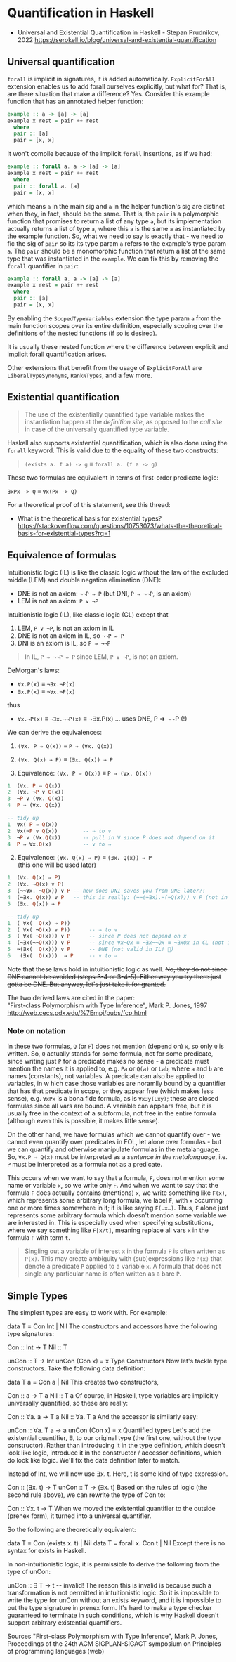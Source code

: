 # Quantification in Haskell

* Universal and Existential Quantification in Haskell - Stepan Prudnikov, 2022
https://serokell.io/blog/universal-and-existential-quantification

## Universal quantification

`forall` is implicit in signatures, it is added automatically. `ExplicitForAll` extension enables us to add forall ourselves explicitly, but what for? That is, are there situation that make a difference? Yes. Consider this example function that has an annotated helper function:

```hs
example :: a -> [a] -> [a]
example x rest = pair ++ rest
  where
  pair :: [a]
  pair = [x, x]
```

It won't compile because of the implicit `forall` insertions, as if we had:

```hs
example :: forall a. a -> [a] -> [a]
example x rest = pair ++ rest
  where
  pair :: forall a. [a]
  pair = [x, x]
```

which means `a` in the main sig and `a` in the helper function's sig are distinct when they, in fact, should be the same. That is, the `pair` is a polymorphic function that promises to return a list of any type `a`, but its implementation actually returns a list of type `a`, where this `a` is the same `a` as instantiated by the example function. So, what we need to say is exactly that - we need to fic the sig of `pair` so its its type param `a` refers to the example's type param `a`. The `pair` should be a monomorphic function that return a list of the same type that was instantiated in the `example`. We can fix this by removing the `forall` quantifier in `pair`:

```hs
example :: forall a. a -> [a] -> [a]
example x rest = pair ++ rest
  where
  pair :: [a]
  pair = [x, x]
```

By enabling the `ScopedTypeVariables` extension the type param `a` from the main function scopes over its entire definition, especially scoping over the definitions of the nested functions (if so is desired).

It is usually these nested function where the difference between explicit and implicit forall quantification arises.

Other extensions that benefit from the usage of `ExplicitForAll` are `LiberalTypeSynonyms`, `RankNTypes`, and a few more.

## Existential quantification

>The use of the existentially quantified type variable makes the instantiation happen at the *definition site*, as opposed to the *call site* in case of the universally quantified type variable.

Haskell also supports existential quantification, which is also done using the `forall` keyword. This is valid due to the equality of these two constructs:

>`(exists a. f a) -> g` ≡ `forall a. (f a -> g)`

These two formulas are equivalent in terms of first-order predicate logic:

`∃xPx -> Q` ≡ `∀x(Px -> Q)`

For a theoretical proof of this statement, see this thread:

* What is the theoretical basis for existential types?
https://stackoverflow.com/questions/10753073/whats-the-theoretical-basis-for-existential-types?rq=1



## Equivalence of formulas

Intuitionistic logic (IL) is like the classic logic without the law of the excluded middle (LEM) and double negation elimination (DNE):

- DNE is not an axiom: `¬¬P ⇒ P` (but DNI, `P ⇒ ¬¬P`, is an axiom)
- LEM is not an axiom: `P ∨ ¬P`

Intuitionistic logic (IL), like classic logic (CL) except that
1. LEM, `P ∨ ¬P`, is not an axiom in IL
2. DNE is not an axiom in IL, so `¬¬P ⇏ P`
3. DNI is an axiom is IL, so `P ⇒ ¬¬P`


>In IL, `P ⇒ ¬¬P ⇏ P` since LEM, `P ∨ ¬P`, is not an axiom.


DeMorgan's laws:
- `∀x.P(x)` ≡ `¬∃x.¬P(x)`
- `∃x.P(x)` ≡ `¬∀x.¬P(x)`

thus
- `∀x.¬P(x)` ≡ `¬∃x.¬¬P(x)` ≡ ¬∃x.P(x)  … uses DNE, P ⇒ ¬¬P (!)



We can derive the equivalences:
1. `(∀x. P ⇒ Q(x))`  ≡  `P ⇒ (∀x. Q(x))`
2. `(∀x. Q(x) ⇒ P)`  ≡  `(∃x. Q(x)) ⇒ P`


1. Equivalence: `(∀x. P ⇒ Q(x))` ≡ `P ⇒ (∀x. Q(x))`

```hs fol
1  (∀x. P ⇒ Q(x))
2  (∀x. ¬P ∨ Q(x))
3  ¬P ∨ (∀x. Q(x))
4  P ⇒ (∀x. Q(x))

-- tidy up
1  ∀x( P ⇒ Q(x))
2  ∀x(¬P ∨ Q(x))        -- ⇒ to ∨
3  ¬P ∨ (∀x.Q(x))       -- pull in ∀ since P does not depend on it
4  P ⇒ ∀x.Q(x)          -- ∨ to ⇒
```


2. Equivalence: `(∀x. Q(x) ⇒ P)` ≡ `(∃x. Q(x)) ⇒ P`   
   (this one will be used later)

```hs fol
1  (∀x. Q(x) ⇒ P)
2  (∀x. ¬Q(x) ∨ P)
3  (¬¬∀x. ¬Q(x)) ∨ P -- how does DNI saves you from DNE later?!
4  (¬∃x. Q(x)) ∨ P   -- this is really: (¬¬(¬∃x).¬(¬Q(x))) ∨ P (not in IL 📛)
5  (∃x. Q(x)) ⇒ P

-- tidy up
1  ( ∀x(  Q(x) ⇒ P))
2  ( ∀x( ¬Q(x) ∨ P))      -- ⇒ to ∨
3  ( ∀x( ¬Q(x))) ∨ P      -- since P does not depend on x
4  (¬∃x(¬¬Q(x))) ∨ P      -- since ∀x¬Qx ≡ ¬∃x¬¬Qx ≡ ¬∃xQx in CL (not in IL 📛)
5  ¬(∃x(  Q(x))) ∨ P      -- DNE (not valid in IL! 📛)
6   (∃x(  Q(x)))  ⇒ P     -- ∨ to ⇒
```

Note that these laws hold in intuitionistic logic as well.
~~No, they do not since DNE cannot be avoided (steps 3-4 or 3-4-5). Either way you try there just gotta be DNE. But anyway, let's just take it for granted.~~


The two derived laws are cited in the paper:    
"First-class Polymorphism with Type Inference", Mark P. Jones, 1997
http://web.cecs.pdx.edu/%7Empj/pubs/fcp.html


### Note on notation

In these two formulas, `Q` (or `P`) does not mention (depend on) `x`, so only `Q` is written. So, `Q` actually stands for some formula, not for some predicate, since writing just `P` for a predicate makes no sense - a predicate must mention the names it is applied to, e.g. `Pa` or `Q(a)` or `Lab`, where `a` and `b` are names (constants), not variables. A predicate can also be applied to variables, in w hich case those variables are noramlly bound by a quantifier that has that predicate in scope, or they appear free (which makes less sense), e.g. `∀xPx` is a bona fide formula, as is `∀x∃y(Lxy)`; these are closed formulas since all vars are bound. A variable can appears free, but it is usually free in the context of a subformula, not free in the entire formula (although even this is possible, it makes little sense). 

On the other hand, we have formulas which we cannot quantify over - we cannot even quantify over predicates in FOL, let alone over formulas - but we can quantify and otherwise manipulate formulas in the metalanguage. So, `∀x.P ⇒ Q(x)` must be interpreted as a *sentence in the metalanguage*, i.e. `P` must be interpreted as a formula not as a predicate.

This occurs when we want to say that a formula, `F`, does not mention some name or variable `x`, so we write only `F`. And when we want to say that the formula `F` does actually contains (mentions) `x`, we write something like `F(x)`, which represents some arbitrary long formula, we label `F`, with `x` occurring one or more times somewhere in it; it is like saying `F(…x…)`. Thus, `F` alone just represents some arbitrary formula which doesn't mention some variable we are interested in. This is especially used when specifying substitutions, where we say something like `F[x/t]`, meaning replace all vars `x` in the formula `F` with term `t`.

>Singling out a variable of interest `x` in the formula `P` is often written as `P(x)`. This may create ambiguity with (sub)expressions like `P(x)` that denote a predicate `P` applied to a variable `x`. A formula that does not single any particular name is often written as a bare `P`.


## Simple Types

The simplest types are easy to work with. For example:

data T = Con Int | Nil
The constructors and accessors have the following type signatures:

Con :: Int -> T
Nil :: T

unCon :: T -> Int
unCon (Con x) = x
Type Constructors
Now let's tackle type constructors. Take the following data definition:

data T a = Con a | Nil
This creates two constructors,

Con :: a -> T a
Nil :: T a
Of course, in Haskell, type variables are implicitly universally quantified, so these are really:

Con :: ∀a. a -> T a
Nil :: ∀a. T a
And the accessor is similarly easy:

unCon :: ∀a. T a -> a
unCon (Con x) = x
Quantified types
Let's add the existential quantifier, ∃, to our original type (the first one, without the type constructor). Rather than introducing it in the type definition, which doesn't look like logic, introduce it in the constructor / accessor definitions, which do look like logic. We'll fix the data definition later to match.

Instead of Int, we will now use ∃x. t. Here, t is some kind of type expression.

Con :: (∃x. t) -> T
unCon :: T -> (∃x. t)
Based on the rules of logic (the second rule above), we can rewrite the type of Con to:

Con :: ∀x. t -> T
When we moved the existential quantifier to the outside (prenex form), it turned into a universal quantifier.

So the following are theoretically equivalent:

data T = Con (exists x. t) | Nil
data T = forall x. Con t | Nil
Except there is no syntax for exists in Haskell.

In non-intuitionistic logic, it is permissible to derive the following from the type of unCon:

unCon :: ∃ T -> t -- invalid!
The reason this is invalid is because such a transformation is not permitted in intuitionistic logic. So it is impossible to write the type for unCon without an exists keyword, and it is impossible to put the type signature in prenex form. It's hard to make a type checker guaranteed to terminate in such conditions, which is why Haskell doesn't support arbitrary existential quantifiers.

Sources
"First-class Polymorphism with Type Inference", Mark P. Jones, Proceedings of the 24th ACM SIGPLAN-SIGACT symposium on Principles of programming languages (web)
